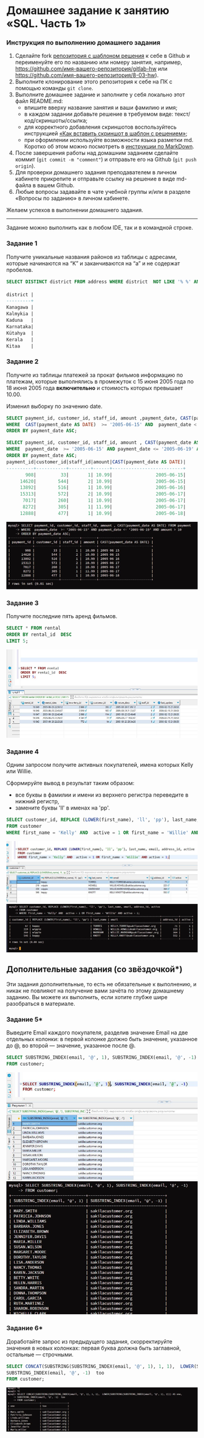 # Домашнее задание к занятию «SQL. Часть 1»

### Инструкция по выполнению домашнего задания

1. Сделайте fork [репозитория c шаблоном решения](https://github.com/netology-code/sys-pattern-homework) к себе в Github и переименуйте его по названию или номеру занятия, например, https://github.com/имя-вашего-репозитория/gitlab-hw или https://github.com/имя-вашего-репозитория/8-03-hw).
2. Выполните клонирование этого репозитория к себе на ПК с помощью команды `git clone`.
3. Выполните домашнее задание и заполните у себя локально этот файл README.md:
   - впишите вверху название занятия и ваши фамилию и имя;
   - в каждом задании добавьте решение в требуемом виде: текст/код/скриншоты/ссылка;
   - для корректного добавления скриншотов воспользуйтесь инструкцией [«Как вставить скриншот в шаблон с решением»](https://github.com/netology-code/sys-pattern-homework/blob/main/screen-instruction.md);
   - при оформлении используйте возможности языка разметки md. Коротко об этом можно посмотреть в [инструкции по MarkDown](https://github.com/netology-code/sys-pattern-homework/blob/main/md-instruction.md).
4. После завершения работы над домашним заданием сделайте коммит (`git commit -m "comment"`) и отправьте его на Github (`git push origin`).
5. Для проверки домашнего задания преподавателем в личном кабинете прикрепите и отправьте ссылку на решение в виде md-файла в вашем Github.
6. Любые вопросы задавайте в чате учебной группы и/или в разделе «Вопросы по заданию» в личном кабинете.

Желаем успехов в выполнении домашнего задания.

---

Задание можно выполнить как в любом IDE, так и в командной строке.

### Задание 1

Получите уникальные названия районов из таблицы с адресами, которые начинаются на “K” и заканчиваются на “a” и не содержат пробелов.
```sql
SELECT DISTINCT district FROM address WHERE district  NOT LIKE '% %' AND district LIKE 'K%a';

district |
---------+
Kanagawa |
Kalmykia |
Kaduna   |
Karnataka|
Kütahya  |
Kerala   |
Kitaa    |

```



### Задание 2

Получите из таблицы платежей за прокат фильмов информацию по платежам, которые выполнялись в промежуток с 15 июня 2005 года по 18 июня 2005 года **включительно** и стоимость которых превышает 10.00.

Изменил выборку по значению date. 
```sql
SELECT payment_id, customer_id, staff_id, amount ,payment_date, CAST(payment_date AS DATE) FROM payment
WHERE  CAST(payment_date AS DATE)  >= '2005-06-15' AND  payment_date < '2005-06-19' AND  amount > 10
ORDER BY payment_date ASC;
```

```sql
SELECT payment_id, customer_id, staff_id, amount , CAST(payment_date AS DATE) FROM payment
WHERE  payment_date  >= '2005-06-15' AND payment_date <= '2005-06-19' AND amount > 10 
ORDER BY payment_date ASC;
payment_id|customer_id|staff_id|amount|CAST(payment_date AS DATE)|
----------+-----------+--------+------+--------------------------+
       908|         33|       1| 10.99|                2005-06-15|
     14620|        544|       2| 10.99|                2005-06-15|
     13892|        516|       1| 10.99|                2005-06-16|
     15313|        572|       2| 10.99|                2005-06-17|
      7017|        260|       1| 10.99|                2005-06-17|
      8272|        305|       1| 11.99|                2005-06-17|
     12888|        477|       1| 10.99|                2005-06-18|
```

![alt text](https://github.com/anmiroshnichenko/12.03_SQL_1/blob/main/01.JPG)

### Задание 3

Получите последние пять аренд фильмов.
```sql
SELECT * FROM rental
ORDER BY rental_id  DESC
LIMIT 5;
```
![alt text](https://github.com/anmiroshnichenko/12.03_SQL_1/blob/main/02.JPG)


### Задание 4

Одним запросом получите активных покупателей, имена которых Kelly или Willie. 

Сформируйте вывод в результат таким образом:
- все буквы в фамилии и имени из верхнего регистра переведите в нижний регистр,
- замените буквы 'll' в именах на 'pp'.
```sql
SELECT customer_id, REPLACE (LOWER(first_name), 'll', 'pp'), last_name, email, address_id, active
FROM customer
WHERE first_name = 'Kelly' AND  active = 1 OR first_name = 'Willie' AND active = 1;
```
![alt text](https://github.com/anmiroshnichenko/12.03_SQL_1/blob/main/03.JPG)
![alt text](https://github.com/anmiroshnichenko/12.03_SQL_1/blob/main/04.JPG)

## Дополнительные задания (со звёздочкой*)
Эти задания дополнительные, то есть не обязательные к выполнению, и никак не повлияют на получение вами зачёта по этому домашнему заданию. Вы можете их выполнить, если хотите глубже шире разобраться в материале.

### Задание 5*

Выведите Email каждого покупателя, разделив значение Email на две отдельных колонки: в первой колонке должно быть значение, указанное до @, во второй — значение, указанное после @.
```sql
SELECT SUBSTRING_INDEX(email, '@', 1), SUBSTRING_INDEX(email, '@', -1)  
FROM customer;
```
![alt text](https://github.com/anmiroshnichenko/12.03_SQL_1/blob/main/05.JPG)
![alt text](https://github.com/anmiroshnichenko/12.03_SQL_1/blob/main/06.JPG)

### Задание 6*

Доработайте запрос из предыдущего задания, скорректируйте значения в новых колонках: первая буква должна быть заглавной, остальные — строчными.
```sql
SELECT CONCAT(SUBSTRING(SUBSTRING_INDEX(email, '@', 1), 1, 1),  LOWER(SUBSTRING(SUBSTRING_INDEX(email, '@', 1), 2))) AS one,
SUBSTRING_INDEX(email, '@', -1)  too
FROM customer;
```
![alt text](https://github.com/anmiroshnichenko/12.03_SQL_1/blob/main/07.JPG)
